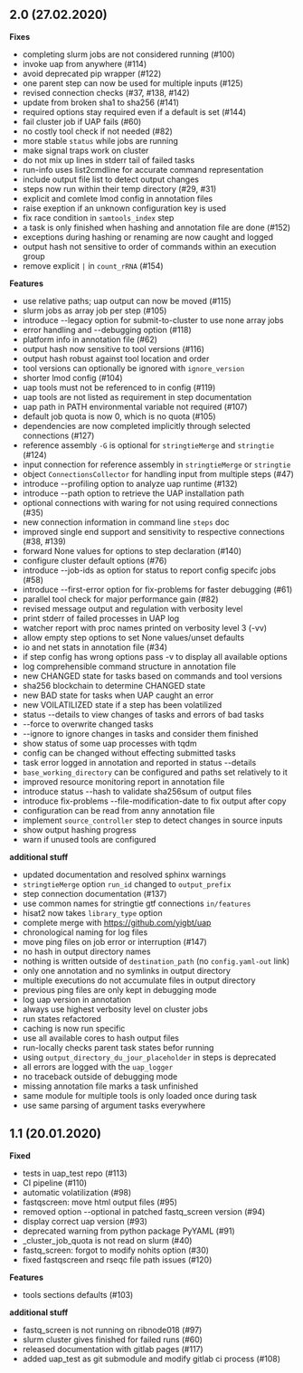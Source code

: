 ## 2.0 (27.02.2020)

**Fixes**
 * completing slurm jobs are not considered running (#100)
 * invoke uap from anywhere (#114)
 * avoid deprecated pip wrapper (#122)
 * one parent step can now be used for multiple inputs (#125)
 * revised connection checks (#37, #138, #142)
 * update from broken sha1 to sha256 (#141)
 * required options stay required even if a default is set (#144)
 * fail cluster job if UAP fails (#60)
 * no costly tool check if not needed (#82)
 * more stable `status` while jobs are running
 * make signal traps work on cluster
 * do not mix up lines in stderr tail of failed tasks
 * run-info uses list2cmdline for accurate command representation
 * include output file list to detect output changes
 * steps now run within their temp directory (#29, #31)
 * explicit and comlete lmod config in annotation files
 * raise exeption if an unknown configuration key is used
 * fix race condition in `samtools_index` step
 * a task is only finished when hashing and annotation file are done (#152)
 * exceptions during hashing or renaming are now caught and logged
 * output hash not sensitive to order of commands within an execution group
 * remove explicit `|` in `count_rRNA` (#154)

**Features**
 * use relative paths; uap output can now be moved (#115)
 * slurm jobs as array job per step (#105)
 * introduce --legacy option for submit-to-cluster to use none array jobs
 * error handling and --debugging option (#118)
 * platform info in annotation file (#62)
 * output hash now sensitive to tool versions (#116)
 * output hash robust against tool location and order
 * tool versions can optionally be ignored with `ignore_version`
 * shorter lmod config (#104)
 * uap tools must not be referenced to in config (#119)
 * uap tools are not listed as requirement in step documentation
 * uap path in PATH environmental variable not required (#107)
 * default job quota is now 0, which is no quota (#105)
 * dependencies are now completed implicitly through selected connections (#127)
 * reference assembly `-G` is optional for `stringtieMerge` and `stringtie` (#124)
 * input connection for reference assembly in `stringtieMerge` or `stringtie`
 * object `ConnectionsCollector` for handling input from multiple steps (#47)
 * introduce --profiling option to analyze uap runtime (#132)
 * introduce --path option to retrieve the UAP installation path
 * optional connections with waring for not using required connections (#35)
 * new connection information in command line `steps` doc
 * improved single end support and sensitivity to respective connections (#38, #139)
 * forward None values for options to step declaration (#140)
 * configure cluster default options (#76)
 * introduce --job-ids as option for status to report config specifc jobs (#58)
 * introduce --first-error option for fix-problems for faster debugging (#61)
 * parallel tool check for major performance gain (#82)
 * revised message output and regulation with verbosity level
 * print stderr of failed processes in UAP log
 * watcher report with proc names printed on verbosity level 3 (-vv)
 * allow empty step options to set None values/unset defaults
 * io and net stats in annotation file (#34)
 * if step config has wrong options pass -v to display all available options
 * log comprehensible command structure in annotation file
 * new CHANGED state for tasks based on commands and tool versions
 * sha256 blockchain to determine CHANGED state
 * new BAD state for tasks when UAP caught an error
 * new VOILATILIZED state if a step has been volatilized
 * status --details to view changes of tasks and errors of bad tasks
 * --force to overwrite changed tasks
 * --ignore to ignore changes in tasks and consider them finished
 * show status of some uap processes with tqdm
 * config can be changed without effecting submitted tasks
 * task error logged in annotation and reported in status --details
 * `base_working_directory` can be configured and paths set relatively to it
 * improved resource monitoring report in annotation file
 * introduce status --hash to validate sha256sum of output files
 * introduce fix-problems --file-modification-date to fix output after copy
 * configuration can be read from anny annotation file
 * implement `source_controller` step to detect changes in source inputs
 * show output hashing progress
 * warn if unused tools are configured

**additional stuff**
 * updated documentation and resolved sphinx warnings
 * `stringtieMerge` option `run_id` changed to `output_prefix`
 * step connection documentation (#137)
 * use common names for stringtie gtf connections `in/features`
 * hisat2 now takes `library_type` option
 * complete merge with https://github.com/yigbt/uap
 * chronological naming for log files
 * move ping files on job error or interruption (#147)
 * no hash in output directory names
 * nothing is written outside of `destination_path` (no `config.yaml-out` link)
 * only one annotation and no symlinks in output directory
 * multiple executions do not accumulate files in output directory
 * previous ping files are only kept in debugging mode
 * log uap version in annotation
 * always use highest verbosity level on cluster jobs
 * run states refactored
 * caching is now run specific
 * use all available cores to hash output files
 * run-locally checks parent task states befor running
 * using `output_directory_du_jour_placeholder` in steps is deprecated
 * all errors are logged with the `uap_logger`
 * no traceback outside of debugging mode
 * missing annotation file marks a task unfinished
 * same module for multiple tools is only loaded once during task
 * use same parsing of argument tasks everywhere

## 1.1 (20.01.2020)

**Fixed**
 * tests in uap_test repo (#113)
 * CI pipeline (#110)
 * automatic volatilization (#98)
 * fastqscreen: move html output files (#95)
 * removed option --optional in patched fastq_screen version (#94)
 * display correct uap version (#93)
 * deprecated warning from python package PyYAML (#91)
 * _cluster_job_quota is not read on slurm (#40)
 * fastq_screen: forgot to modify nohits option (#30)
 * fixed fastqscreen and rseqc file path issues (#120)

**Features**
 * tools sections defaults (#103)

**additional stuff**
 * fastq_screen is not running on ribnode018 (#97)
 * slurm cluster gives finished for failed runs (#60)
 * released documentation with gitlab pages (#117)
 * added uap_test as git submodule and modify gitlab ci process (#108)
